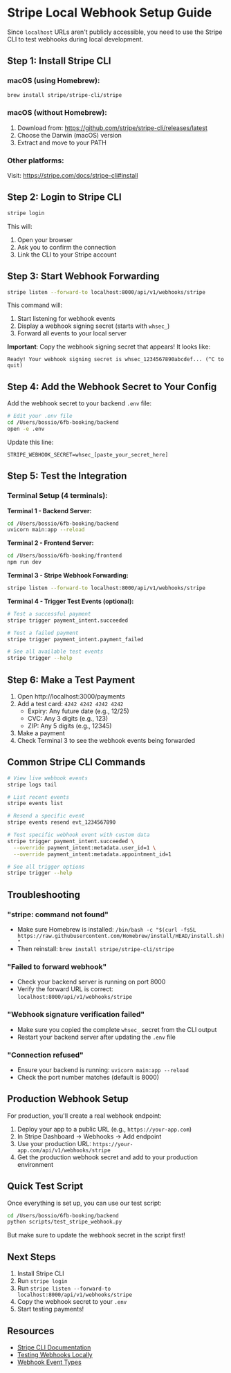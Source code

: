# Stripe Local Webhook Setup Guide

Since `localhost` URLs aren't publicly accessible, you need to use the Stripe CLI to test webhooks during local development.

## Step 1: Install Stripe CLI

### macOS (using Homebrew):
```bash
brew install stripe/stripe-cli/stripe
```

### macOS (without Homebrew):
1. Download from: https://github.com/stripe/stripe-cli/releases/latest
2. Choose the Darwin (macOS) version
3. Extract and move to your PATH

### Other platforms:
Visit: https://stripe.com/docs/stripe-cli#install

## Step 2: Login to Stripe CLI

```bash
stripe login
```

This will:
1. Open your browser
2. Ask you to confirm the connection
3. Link the CLI to your Stripe account

## Step 3: Start Webhook Forwarding

```bash
stripe listen --forward-to localhost:8000/api/v1/webhooks/stripe
```

This command will:
1. Start listening for webhook events
2. Display a webhook signing secret (starts with `whsec_`)
3. Forward all events to your local server

**Important**: Copy the webhook signing secret that appears! It looks like:
```
Ready! Your webhook signing secret is whsec_1234567890abcdef... (^C to quit)
```

## Step 4: Add the Webhook Secret to Your Config

Add the webhook secret to your backend `.env` file:

```bash
# Edit your .env file
cd /Users/bossio/6fb-booking/backend
open -e .env
```

Update this line:
```
STRIPE_WEBHOOK_SECRET=whsec_[paste_your_secret_here]
```

## Step 5: Test the Integration

### Terminal Setup (4 terminals):

**Terminal 1 - Backend Server:**
```bash
cd /Users/bossio/6fb-booking/backend
uvicorn main:app --reload
```

**Terminal 2 - Frontend Server:**
```bash
cd /Users/bossio/6fb-booking/frontend
npm run dev
```

**Terminal 3 - Stripe Webhook Forwarding:**
```bash
stripe listen --forward-to localhost:8000/api/v1/webhooks/stripe
```

**Terminal 4 - Trigger Test Events (optional):**
```bash
# Test a successful payment
stripe trigger payment_intent.succeeded

# Test a failed payment
stripe trigger payment_intent.payment_failed

# See all available test events
stripe trigger --help
```

## Step 6: Make a Test Payment

1. Open http://localhost:3000/payments
2. Add a test card: `4242 4242 4242 4242`
   - Expiry: Any future date (e.g., 12/25)
   - CVC: Any 3 digits (e.g., 123)
   - ZIP: Any 5 digits (e.g., 12345)
3. Make a payment
4. Check Terminal 3 to see the webhook events being forwarded

## Common Stripe CLI Commands

```bash
# View live webhook events
stripe logs tail

# List recent events
stripe events list

# Resend a specific event
stripe events resend evt_1234567890

# Test specific webhook event with custom data
stripe trigger payment_intent.succeeded \
  --override payment_intent:metadata.user_id=1 \
  --override payment_intent:metadata.appointment_id=1

# See all trigger options
stripe trigger --help
```

## Troubleshooting

### "stripe: command not found"
- Make sure Homebrew is installed: `/bin/bash -c "$(curl -fsSL https://raw.githubusercontent.com/Homebrew/install/HEAD/install.sh)"`
- Then reinstall: `brew install stripe/stripe-cli/stripe`

### "Failed to forward webhook"
- Check your backend server is running on port 8000
- Verify the forward URL is correct: `localhost:8000/api/v1/webhooks/stripe`

### "Webhook signature verification failed"
- Make sure you copied the complete `whsec_` secret from the CLI output
- Restart your backend server after updating the `.env` file

### "Connection refused"
- Ensure your backend is running: `uvicorn main:app --reload`
- Check the port number matches (default is 8000)

## Production Webhook Setup

For production, you'll create a real webhook endpoint:

1. Deploy your app to a public URL (e.g., `https://your-app.com`)
2. In Stripe Dashboard → Webhooks → Add endpoint
3. Use your production URL: `https://your-app.com/api/v1/webhooks/stripe`
4. Get the production webhook secret and add to your production environment

## Quick Test Script

Once everything is set up, you can use our test script:

```bash
cd /Users/bossio/6fb-booking/backend
python scripts/test_stripe_webhook.py
```

But make sure to update the webhook secret in the script first!

## Next Steps

1. Install Stripe CLI
2. Run `stripe login`
3. Run `stripe listen --forward-to localhost:8000/api/v1/webhooks/stripe`
4. Copy the webhook secret to your `.env`
5. Start testing payments!

## Resources

- [Stripe CLI Documentation](https://stripe.com/docs/stripe-cli)
- [Testing Webhooks Locally](https://stripe.com/docs/webhooks/test)
- [Webhook Event Types](https://stripe.com/docs/api/events/types)

